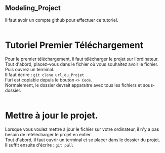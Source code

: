 ## Modeling_Project <br />
Il faut avoir un compte github pour effectuer ce tutoriel. <br />
<br />
# Tutoriel Premier Téléchargement <br />
Pour le premier téléchargement, il faut télécharger le projet sur l'ordinateur. <br />
Tout d'abord, placez-vous dans le fichier où vous souhaitez avoir le fichier. Puis ouvrez un terminal. <br />
Il faut écrire : ```git clone url_du_Projet``` <br />
l'url est copiable depuis le bouton ```<> Code```. <br />
Normalement, le dossier devrait apparaitre avec tous les fichiers et sous-dossier.<br />
<br />
# Mettre à jour le projet. <br />
Lorsque vous voulez mettre à jour le fichier sur votre ordinateur, il n'y a pas besoin de retélécharger le projet en entier. <br />
Tout d'abord, il faut ouvrir un terminal et se placer dans le dossier du projet. <br />
Il suffit ensuite d'écrire : ```git pull```
